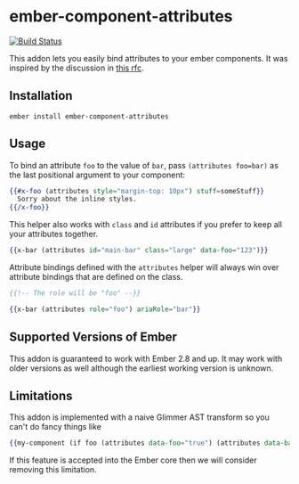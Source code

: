 # ember-component-attributes
[![Build Status](https://travis-ci.org/mmun/ember-component-attributes.svg?branch=master)](https://travis-ci.org/mmun/ember-component-attributes)

This addon lets you easily bind attributes to your ember components.
It was inspired by the discussion in [this rfc](https://github.com/emberjs/rfcs/pull/242).

## Installation

```
ember install ember-component-attributes
```

## Usage

To bind an attribute `foo` to the value of `bar`, pass `(attributes foo=bar)` as the last positional argument to your component:

```hbs
{{#x-foo (attributes style="margin-top: 10px") stuff=someStuff}}
  Sorry about the inline styles.
{{/x-foo}}
```

This helper also works with `class` and `id` attributes if you prefer to keep all your attributes together.

```hbs
{{x-bar (attributes id="main-bar" class="large" data-foo="123")}}
```

Attribute bindings defined with the `attributes` helper will always win over attribute bindings that are defined on the class.

```hbs
{{!-- The role will be "foo" --}}

{{x-bar (attributes role="foo") ariaRole="bar"}}
```

## Supported Versions of Ember

This addon is guaranteed to work with Ember 2.8 and up.
It may work with older versions as well although the earliest working version is unknown.

## Limitations

This addon is implemented with a naive Glimmer AST transform so you can't do fancy things like

```hbs
{{my-component (if foo (attributes data-foo="true") (attributes data-bar="true"))}}
```

If this feature is accepted into the Ember core then we will consider removing this limitation.
